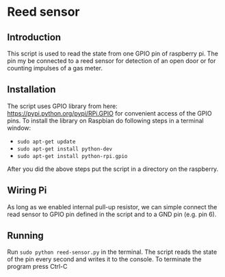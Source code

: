 Reed sensor
==========

## Introduction

This script is used to read the state from one GPIO pin of raspberry pi. The pin my be connected to a reed sensor for detection of an open door or for counting impulses of a gas meter.

## Installation

The script uses GPIO library from here: https://pypi.python.org/pypi/RPi.GPIO for convenient access of the GPIO pins.
To install the library on Raspbian do following steps in a terminal window:

 - `sudo apt-get update`
 - `sudo apt-get install python-dev`
 - `sudo apt-get install python-rpi.gpio`

After you did the above steps put the script in a directory on the raspberry.

## Wiring Pi

As long as we enabled internal pull-up resistor, we can simple connect the read sensor to GPIO pin defined in the script and to a GND pin (e.g. pin 6).  

## Running

Run `sudo python reed-sensor.py` in the terminal. The script reads the state of the pin every second and writes it to the console. To terminate the program press Ctrl-C
